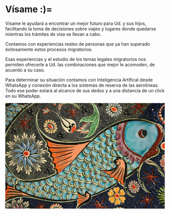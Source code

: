 # Vísame :)=
Vísame le ayudará a encontrar un mejor futuro para Ud. y sus hijos, facilitando la toma de decisiones sobre viajes y lugares donde quedarse mientras los trámites de visa se llevan a cabo.

Contamos con experiencias reales de personas que ya han superado éxitosamente estos procesos migratorios.


Esas experiencias y el estudio de los temas legales migratorios nos permiten ofrecerle a Ud. las combinaciones que mejor le acomoden, de acuerdo a su caso.

Para determinar su situación contamos con Inteligencia Artifical desde WhatsApp y conexión directa a los sistemas de reserva de las aerolíneas. Todo ese poder estará al alcance de sus dedos y a una distancia de un click en su WhatsApp.


![](./mbr.jpg)






